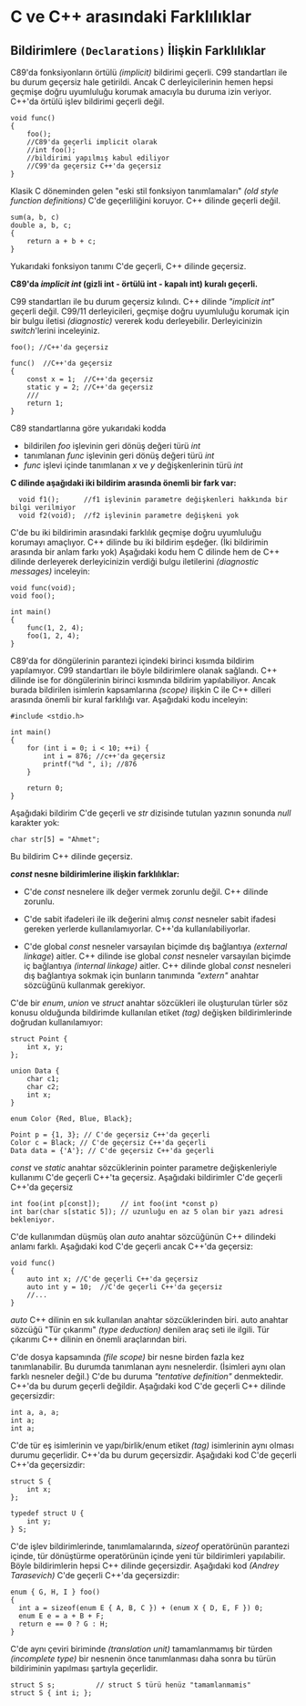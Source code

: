 # C ve C++ arasındaki Farklılıklar

## Bildirimlere `(Declarations)` İlişkin Farklılıklar

C89'da fonksiyonların örtülü *(implicit)* bildirimi geçerli. C99 standartları ile bu durum geçersiz hale getirildi.
Ancak C derleyicilerinin hemen hepsi geçmişe doğru uyumluluğu korumak amacıyla bu duruma izin veriyor. C++'da örtülü işlev bildirimi geçerli değil.

```
void func()
{
	foo(); 
	//C89'da geçerli implicit olarak  
	//int foo();
	//bildirimi yapılmış kabul ediliyor
	//C99'da geçersiz C++'da geçersiz
}
```

Klasik C döneminden gelen "eski stil fonksiyon tanımlamaları" *(old style function definitions)* C'de geçerliliğini koruyor. C++ dilinde geçerli değil.

```
sum(a, b, c)
double a, b, c;
{
	return a + b + c;
}
```

Yukarıdaki fonksiyon tanımı C'de geçerli, C++ dilinde geçersiz.



**C89'da *implicit int* (gizli int - örtülü int - kapalı int) kuralı geçerli.**
  
C99 standartları ile bu durum geçersiz kılındı. C++ dilinde *"implicit int"* geçerli değil. C99/11 derleyicileri, geçmişe doğru uyumluluğu korumak için bir bulgu iletisi *(diagnostic)* vererek kodu derleyebilir. Derleyicinizin *switch*'lerini inceleyiniz.

```
foo(); //C++'da geçersiz

func()  //C++'da geçersiz
{
	const x = 1;  //C++'da geçersiz
	static y = 2; //C++'da geçersiz
	///
	return 1;
}
```

C89 standartlarına göre yukarıdaki kodda 
- bildirilen *foo* işlevinin geri dönüş değeri türü *int*
- tanımlanan *func* işlevinin geri dönüş değeri türü *int*
- *func* işlevi içinde tanımlanan *x* ve *y* değişkenlerinin türü *int*

**C dilinde aşağıdaki iki bildirim arasında önemli bir fark var:**

```
  void f1();      //f1 işlevinin parametre değişkenleri hakkında bir bilgi verilmiyor
  void f2(void);  //f2 işlevinin parametre değişkeni yok
```

C'de bu iki bildirimin arasındaki farklılık geçmişe doğru uyumluluğu korumayı amaçlıyor. C++ dilinde bu iki bildirim eşdeğer. (İki bildirimin arasında bir anlam farkı yok) Aşağıdaki kodu hem C dilinde hem de C++ dilinde derleyerek derleyicinizin verdiği bulgu iletilerini *(diagnostic messages)* inceleyin:

```
void func(void);
void foo();

int main()
{
	func(1, 2, 4);
	foo(1, 2, 4);
}
```

C89'da for döngülerinin parantezi içindeki birinci kısımda bildirim yapılamıyor. C99 standartları ile böyle bildirimlere olanak sağlandı. 
C++ dilinde ise for döngülerinin birinci kısmında bildirim yapılabiliyor. Ancak burada bildirilen isimlerin kapsamlarına *(scope)* ilişkin C ile C++ dilleri arasında önemli bir kural farklılığı var. Aşağıdaki kodu inceleyin:

```
#include <stdio.h>

int main()
{
	for (int i = 0; i < 10; ++i) {
		int i = 876; //c++'da geçersiz
		printf("%d ", i); //876
	}

	return 0;
}
```

Aşağıdaki bildirim C'de geçerli ve *str* dizisinde tutulan yazının sonunda *null* karakter yok:

```
char str[5] = "Ahmet"; 
```

Bu bildirim C++ dilinde geçersiz.

***const* nesne bildirimlerine ilişkin farklılıklar:**

+ C'de *const* nesnelere ilk değer vermek zorunlu değil. C++ dilinde zorunlu.

+ C'de sabit ifadeleri ile ilk değerini almış *const* nesneler sabit ifadesi gereken yerlerde kullanılamıyorlar. C++'da kullanılabiliyorlar.

+ C'de global *const* nesneler varsayılan biçimde dış bağlantıya *(external linkage*) aitler. C++ dilinde ise global *const* nesneler varsayılan biçimde iç bağlantıya *(internal linkage)* aitler. C++ dilinde global *const* nesneleri dış bağlantıya sokmak için bunların tanımında *"extern"* anahtar sözcüğünü kullanmak gerekiyor.

C'de bir *enum*, *union* ve *struct* anahtar sözcükleri ile oluşturulan türler söz konusu olduğunda bildirimde kullanılan etiket *(tag)* değişken bildirimlerinde doğrudan kullanılamıyor:

```
struct Point {
	int x, y;
};

union Data {
	char c1;
	char c2;
	int x;
}

enum Color {Red, Blue, Black};

Point p = {1, 3}; // C'de geçersiz C++'da geçerli
Color c = Black; // C'de geçersiz C++'da geçerli
Data data = {'A'}; // C'de geçersiz C++'da geçerli
```
*const* ve *static* anahtar sözcüklerinin pointer parametre değişkenleriyle kullanımı C'de geçerli C++'ta geçersiz. Aşağıdaki bildirimler C'de geçerli C++'da geçersiz

```
int foo(int p[const]);     // int foo(int *const p) 
int bar(char s[static 5]); // uzunluğu en az 5 olan bir yazı adresi bekleniyor.
```
C'de kullanımdan düşmüş olan *auto* anahtar sözcüğünün C++ dilindeki anlamı farklı. Aşağıdaki kod C'de geçerli ancak C++'da geçersiz:

```
void func()
{
	auto int x; //C'de geçerli C++'da geçersiz
	auto int y = 10;  //C'de geçerli C++'da geçersiz
	//...
}
```

*auto* C++ dilinin en sık kullanılan anahtar sözcüklerinden biri. auto anahtar sözcüğü "Tür çıkarımı" *(type deduction)* denilen araç seti ile ilgili. Tür çıkarımı C++ dilinin en önemli araçlarından biri.

C'de dosya kapsamında *(file scope)* bir nesne birden fazla kez tanımlanabilir. Bu durumda tanımlanan aynı nesnelerdir. (İsimleri aynı olan farklı nesneler değil.) C'de bu duruma *"tentative definition"* denmektedir. C++'da bu durum geçerli değildir. Aşağıdaki kod C'de geçerli C++ dilinde geçersizdir:

```
int a, a, a;
int a;
int a;
```

C'de tür eş isimlerinin ve yapı/birlik/enum etiket *(tag)* isimlerinin aynı olması durumu geçerlidir. C++'da bu durum geçersizdir. Aşağıdaki kod C'de geçerli C++'da geçersizdir:

```
struct S {
	int x; 
};

typedef struct U {
	int y;
} S; 
```
C'de işlev bildirimlerinde, tanımlamalarında, *sizeof* operatörünün parantezi içinde, tür dönüştürme operatörünün içinde yeni tür bildirimleri yapılabilir. Böyle bildirimlerin hepsi C++ dilinde geçersizdir. Aşağıdaki kod *(Andrey Tarasevich)* C'de geçerli C++'da geçersizdir:

```
enum { G, H, I } foo()
{
  int a = sizeof(enum E { A, B, C }) + (enum X { D, E, F }) 0;
  enum E e = a + B + F;
  return e == 0 ? G : H;
}
```
C'de aynı çeviri biriminde *(translation unit)* tamamlanmamış bir türden *(incomplete type)* bir nesnenin önce tanımlanması daha sonra bu türün bildiriminin yapılması şartıyla geçerlidir.

```
struct S s;          // struct S türü henüz "tamamlanmamis"
struct S { int i; }; 
```
